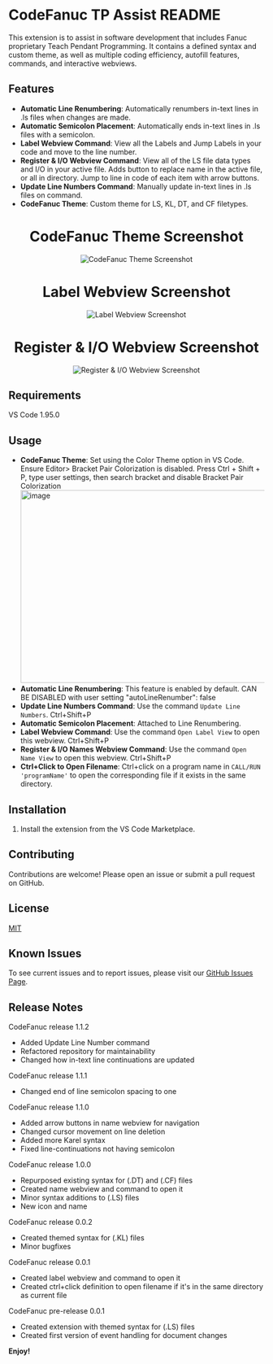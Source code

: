 # CodeFanuc TP Assist README

This extension is to assist in software development that includes Fanuc proprietary Teach Pendant Programming. It contains a defined syntax and custom theme, as well as multiple coding efficiency, autofill features, commands, and interactive webviews.

## Features

- **Automatic Line Renumbering**: Automatically renumbers in-text lines in .ls files when changes are made.
- **Automatic Semicolon Placement**: Automatically ends in-text lines in .ls files with a semicolon.
- **Label Webview Command**: View all the Labels and Jump Labels in your code and move to the line number.
- **Register & I/O Webview Command**: View all of the LS file data types and I/O in your active file. Adds button to replace name in the active file, or all in directory. Jump to line in code of each item with arrow buttons.
- **Update Line Numbers Command**: Manually update in-text lines in .ls files on command.    
- **CodeFanuc Theme**: Custom theme for LS, KL, DT, and CF filetypes.

<div align="center">
  <h1><strong>CodeFanuc Theme Screenshot</strong></h1>
  <img src="images/ThemeExample.png" alt="CodeFanuc Theme Screenshot" title="CodeFanuc Theme Screenshot" />
</div>

<div align="center">
  <h1><strong>Label Webview Screenshot</strong></h1>
  <img src="images/LabelView.png" alt="Label Webview Screenshot" title="Label Webview Screenshot" />
</div>

<div align="center">
  <h1><strong>Register & I/O Webview Screenshot</strong></h1>
  <img src="images/NameView.png" alt="Register & I/O Webview Screenshot" title="Register & I/O Webview Screenshot" />
</div>

## Requirements

VS Code 1.95.0

## Usage

- **CodeFanuc Theme**: Set using the Color Theme option in VS Code.
  Ensure Editor> Bracket Pair Colorization is disabled. Press Ctrl + Shift + P, type user settings, then search bracket and disable Bracket Pair Colorization
  <img width="1198" height="379" alt="image" src="https://github.com/user-attachments/assets/2e3852d4-0745-4905-9c39-d65321fff49a" />
- **Automatic Line Renumbering**: This feature is enabled by default.
    CAN BE DISABLED with user setting "autoLineRenumber": false
- **Update Line Numbers Command**: Use the command `Update Line Numbers`. Ctrl+Shift+P
- **Automatic Semicolon Placement**: Attached to Line Renumbering.
- **Label Webview Command**: Use the command `Open Label View` to open this webview. Ctrl+Shift+P
- **Register & I/O Names Webview Command**: Use the command `Open Name View` to open this webview. Ctrl+Shift+P
- **Ctrl+Click to Open Filename**: Ctrl+click on a program name in `CALL/RUN 'programName'` to open the corresponding file if it exists in the same directory.

## Installation

1. Install the extension from the VS Code Marketplace.

## Contributing

Contributions are welcome! Please open an issue or submit a pull request on GitHub.

## License

[MIT](https://github.com/NateyJayBee/fanuctpp/blob/master/LICENSE.md)

## Known Issues

To see current issues and to report issues, please visit our [GitHub Issues Page](https://github.com/NateyJayBee/fanuctpp/issues).

## Release Notes

CodeFanuc release 1.1.2
- Added Update Line Number command
- Refactored repository for maintainability
- Changed how in-text line continuations are updated

CodeFanuc release 1.1.1
- Changed end of line semicolon spacing to one

CodeFanuc release 1.1.0
- Added arrow buttons in name webview for navigation
- Changed cursor movement on line deletion
- Added more Karel syntax
- Fixed line-continuations not having semicolon

CodeFanuc release 1.0.0
- Repurposed existing syntax for (.DT) and (.CF) files
- Created name webview and command to open it
- Minor syntax additions to (.LS) files
- New icon and name

CodeFanuc release 0.0.2
- Created themed syntax for (.KL) files
- Minor bugfixes

CodeFanuc release 0.0.1
- Created label webview and command to open it
- Created ctrl+click definition to open filename if it's in the same directory as current file

CodeFanuc pre-release 0.0.1
- Created extension with themed syntax for (.LS) files
- Created first version of event handling for document changes

**Enjoy!**
